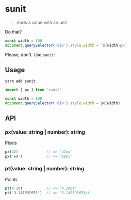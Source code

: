# sunit

> ends a value with an unit

Do that?

```js
const width = 100
document.querySelector('div').style.width = `${width}px`
```

Please, don't. Use `sunit`!

## Usage

```bash
yarn add sunit
```

```ts
import { px } from 'sunit'

const width = 100
document.querySelector('div').style.width = px(width)
```

## API

### px(value: string | number): string

Pixels

```ts
px(42)             // => '42px'
px('69')           // => '69px'
```

### pt(value: string | number): string

Points

```ts
pt(4.20)           // => '4.20pt'
pt('3.141592653')  // => '3.141592653pt'
```
